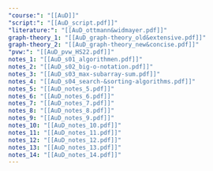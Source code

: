 ```yaml
---
"course:": "[[AuD]]"
"script:": "[[AuD_script.pdf]]"
"literature:": "[[AuD_ottmann&widmayer.pdf]]"
graph-theory_1: "[[AuD_graph-theory_old&extensive.pdf]]"
graph-theory_2: "[[AuD_graph-theory_new&concise.pdf]]"
"pvw:": "[[AuD_pvw_HS22.pdf]]"
notes_1: "[[AuD_s01_algorithmen.pdf]]"
notes_2: "[[AuD_s02_big-o-notation.pdf]]"
notes_3: "[[AuD_s03_max-subarray-sum.pdf]]"
notes_4: "[[AuD_s04_search-&sorting-algorithms.pdf]]"
notes_5: "[[AuD_notes_5.pdf]]"
notes_6: "[[AuD_notes_6.pdf]]"
notes_7: "[[AuD_notes_7.pdf]]"
notes_8: "[[AuD_notes_8.pdf]]"
notes_9: "[[AuD_notes_9.pdf]]"
notes_10: "[[AuD_notes_10.pdf]]"
notes_11: "[[AuD_notes_11.pdf]]"
notes_12: "[[AuD_notes_12.pdf]]"
notes_13: "[[AuD_notes_13.pdf]]"
notes_14: "[[AuD_notes_14.pdf]]"
---
```

